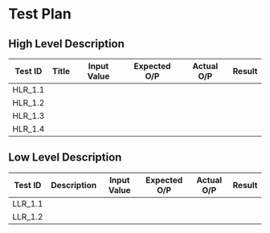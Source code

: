 # Test Plan
## High Level Description

| Test ID | Title | Input Value | Expected O/P | Actual O/P| Result |
| ---|     ---      | --- | --- | --- | ---|
| HLR_1.1 |  | | | | |
|HLR_1.2 | | | | | |
|HLR_1.3| | | | | |
|HLR_1.4| | | | | |


## Low Level Description 

| Test ID | Description | Input Value | Expected O/P | Actual O/P| Result |
|---|---|---|---|---|---|
| LLR_1.1   |  | | | | |
|LLR_1.2 | | | | | |
